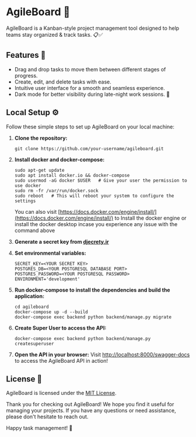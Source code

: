 # AgileBoard 🚀

AgileBoard is a Kanban-style project management tool designed to help teams stay organized & track tasks. 📋✅

## Features 🎯

- Drag and drop tasks to move them between different stages of progress.
- Create, edit, and delete tasks with ease.
- Intuitive user interface for a smooth and seamless experience.
- Dark mode for better visibility during late-night work sessions. 🌙

## Local Setup ⚙️

Follow these simple steps to set up AgileBoard on your local machine:

1. **Clone the repository:**
   ```
   git clone https://github.com/your-username/agileboard.git
   ```

2. **Install docker and docker-compose:**
   ```
   sudo apt-get update
   sudo apt install docker.io && docker-compose
   sudo usermod -aG docker $USER   # Give your user the permission to use docker
   sudo rm -fr /var/run/docker.sock
   sudo reboot   # This will reboot your system to configure the settings
   ```
   You can also visit [https://docs.docker.com/engine/install/](https://docs.docker.com/engine/install/) to Install the docker engine or install the docker desktop incase you experience any issue with the command above

3. **Generate a secret key from [djecrety.ir](djecrety)**

4. **Set environmental variables:**
   ```
   SECRET_KEY=<YOUR SECRET KEY>
   POSTGRES_DB=<YOUR POSTGRESQL DATABASE PORT>
   POSTGRES_PASSWORD=<YOUR POSTGRESQL PASSWORD>
   ENVIRONMENT='development'
   ```

3. **Run docker-compose to install the dependencies and build the application:**
   ```
   cd agileboard
   docker-compose up -d --build
   docker-compose exec backend python backend/manage.py migrate
   ```

4. **Create Super User to access the API:**
   ```
   docker-compose exec backend python backend/manage.py createsuperuser
   ```

6. **Open the API in your browser:**
   Visit [http://localhost:8000/swagger-docs](http://localhost:8000/swagger-docs) to access the AgileBoard API in action!


## License 📝

AgileBoard is licensed under the [MIT License](https://opensource.org/licenses/MIT).

Thank you for checking out AgileBoard! We hope you find it useful for managing your projects. If you have any questions or need assistance, please don't hesitate to reach out.

Happy task management! 🎉
